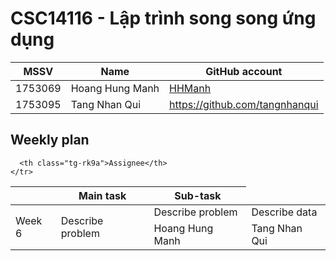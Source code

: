 # CSC14116 - Lập trình song song ứng dụng

| MSSV | Name |  GitHub account | 
| -------- | -------- | -------- | 
| 1753069   | Hoang Hung Manh | [HHManh](https://github.com/1753069) | 
| 1753095   | Tang Nhan Qui     | https://github.com/tangnhanqui |

## Weekly plan

<table class="wp">
  <thead>
    <tr>
      <th class="tg-0pky"></th>
      <th class="tg-rk9a">Main task</th>
      <th class="tg-rk9a">Sub-task</th>

      <th class="tg-rk9a">Assignee</th>
    </tr>
  </thead>
  <tbody>
    <tr>
      <td class="tg-9hil" rowspan="3">Week 6</td>
      <td class="tg-9wq8" rowspan="3">Describe problem</td>
    </tr>
    <tr>
      <td class="tg-0pky">Describe problem</td>
      <td class="tg-kgv7">Describe data</span></td>
    </tr>
    <tr>
      <td class="tg-0pky">Hoang Hung Manh</td>
      <td class="tg-kgv7">Tang Nhan Qui</span></td>
    </tr>
</tbody>
</table>
